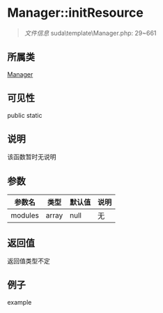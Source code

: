 # Manager::initResource

> *文件信息* suda\template\Manager.php: 29~661
## 所属类 

[Manager](../Manager.md)

## 可见性

  public  static
## 说明

该函数暂时无说明

## 参数

| 参数名 | 类型 | 默认值 | 说明 |
|--------|-----|-------|-------|
| modules |  array | null | 无 |

## 返回值
返回值类型不定

## 例子

example